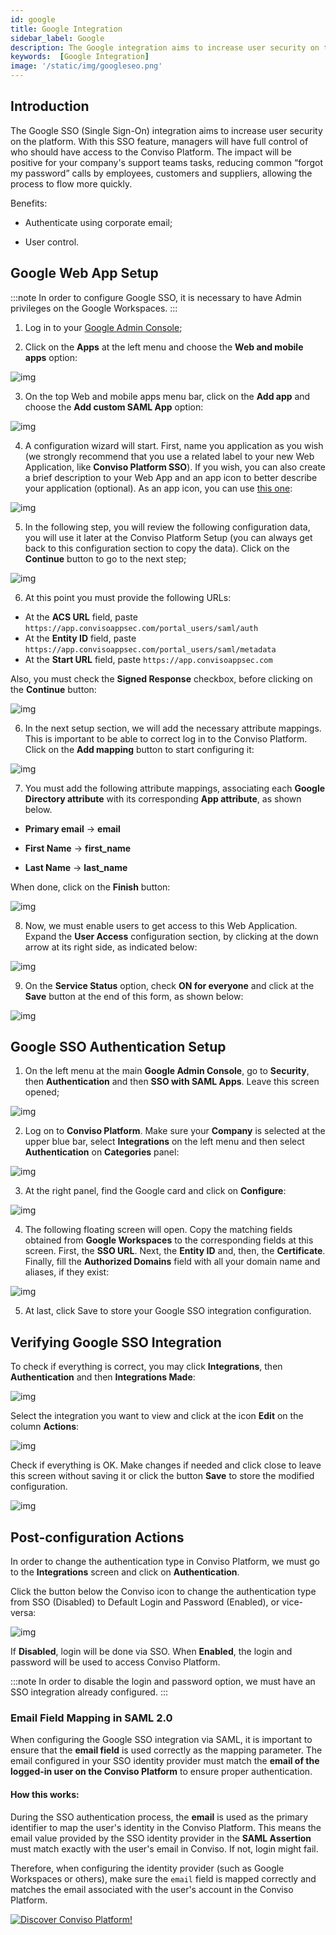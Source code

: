 ```yaml
---
id: google
title: Google Integration
sidebar_label: Google
description: The Google integration aims to increase user security on the platform. With this SSO feature, managers will have full control of who should have access to the Conviso Platform.
keywords:  [Google Integration]
image: '/static/img/googleseo.png'
---
```


## Introduction

The Google SSO (Single Sign-On) integration aims to increase user security on the platform. With this SSO feature, managers will have full control of who should have access to the Conviso Platform. The impact will be positive for your company's support teams tasks, reducing common “forgot my password” calls by employees, customers and suppliers, allowing the process to flow more quickly.

Benefits:

- Authenticate using corporate email;

- User control.

## Google Web App Setup

:::note
In order to configure Google SSO, it is necessary to have Admin privileges on the Google Workspaces.
:::

1. Log in to your [Google Admin Console](https://admin.google.com/);

2. Click on the **Apps** at the left menu and choose the **Web and mobile apps** option: 

<div style={{textAlign: 'center'}}>

![img](../../static/img/sso-google-img1.png)

</div>

3. On the top Web and mobile apps menu bar, click on the **Add app** and choose the **Add custom SAML App** option: 

<div style={{textAlign: 'center'}}>

![img](../../static/img/sso-google-img2.png)

</div>

4. A configuration wizard will start. First, name you application as you wish (we strongly recommend that you use a related label to your new Web Application, like **Conviso Platform SSO**). If you wish, you can also create a brief description to your Web App and an app icon to better describe your application (optional). As an app icon, you can use [this one](../../static/img/sso-google-icon.png):

<div style={{textAlign: 'center'}}>

![img](../../static/img/sso-google-img3.png)

</div>

5. In the following step, you will review the following configuration data, you will use it later at the Conviso Platform Setup (you can always get back to this configuration section to copy the data). Click on the **Continue** button to go to the next step;

<div style={{textAlign: 'center'}}>

![img](../../static/img/sso-google-img4.png)

</div>

6. At this point you must provide the following URLs:

- At the **ACS URL** field, paste ```https://app.convisoappsec.com/portal_users/saml/auth```
- At the **Entity ID** field, paste ```https://app.convisoappsec.com/portal_users/saml/metadata```
- At the **Start URL** field, paste ```https://app.convisoappsec.com```

Also, you must check the **Signed Response** checkbox, before clicking on the **Continue** button:

<div style={{textAlign: 'center'}}>

![img](../../static/img/sso-google-img5.png)

</div>

6. In the next setup section, we will add the necessary attribute mappings. This is important to be able to correct log in to the Conviso Platform. Click on the **Add mapping** button to start configuring it:

<div style={{textAlign: 'center'}}>

![img](../../static/img/sso-google-img6.png)

</div>

7. You must add the following attribute mappings, associating each **Google Directory attribute** with its corresponding **App attribute**, as shown below.

- **Primary email** -> **email**

- **First Name** -> **first_name**

- **Last Name** -> **last_name**

When done, click on the **Finish** button:

<div style={{textAlign: 'center'}}>

![img](../../static/img/sso-google-img7.png)

</div>

8. Now, we must enable users to get access to this Web Application. Expand the **User Access** configuration section, by clicking at the down arrow at its right side, as indicated below:

<div style={{textAlign: 'center'}}>

![img](../../static/img/sso-google-img8.png)

</div>

9. On the **Service Status** option, check **ON for everyone** and click at the **Save** button at the end of this form, as shown below:

<div style={{textAlign: 'center'}}>

![img](../../static/img/sso-google-img9.png)

</div>

## Google SSO Authentication Setup

1. On the left menu at the main **Google Admin Console**, go to **Security**, then **Authentication** and then **SSO with SAML Apps**. Leave this screen opened;

<div style={{textAlign: 'center'}}>

![img](../../static/img/google-img1.png)

</div>

2. Log on to **Conviso Platform**. Make sure your **Company** is selected at the upper blue bar, select **Integrations** on the left menu and then select **Authentication** on **Categories** panel:

<div style={{textAlign: 'center'}}>

![img](../../static/img/google-img2.png)

</div>

3. At the right panel, find the Google card and click on **Configure**:

<div style={{textAlign: 'center'}}>

![img](../../static/img/google-img3.png)

</div>

4. The following floating screen will open. Copy the matching fields obtained from **Google Workspaces** to the corresponding fields at this screen. First, the **SSO URL**. Next, the **Entity ID** and, then, the **Certificate**. Finally, fill the **Authorized Domains** field with all your domain name and aliases, if they exist:

<div style={{textAlign: 'center'}}>

![img](../../static/img/google-img4.png)

</div>

5. At last, click Save to store your Google SSO integration configuration.  

## Verifying Google SSO Integration

To check if everything is correct, you may click **Integrations**, then **Authentication** and then **Integrations Made**:

<div style={{textAlign: 'center'}}>

![img](../../static/img/google-img5.png)

</div>

Select the integration you want to view and click at the icon **Edit** on the column **Actions**:

<div style={{textAlign: 'center'}}>

![img](../../static/img/google-img6.png)

</div>

Check if everything is OK. Make changes if needed and click close to leave this screen without saving it or click the button **Save** to store the modified configuration.

<div style={{textAlign: 'center'}}>

![img](../../static/img/google-img7.png)

</div>

## Post-configuration Actions

In order to change the authentication type in Conviso Platform, we must go to the **Integrations** screen and click on **Authentication**.

Click the button below the Conviso icon to change the authentication type from SSO (Disabled) to Default Login and Password (Enabled), or vice-versa:

<div style={{textAlign: 'center'}}>

![img](../../static/img/google-img8.png)

</div>

If **Disabled**, login will be done via SSO. When **Enabled**, the login and password will be used to access Conviso Platform.

:::note
 In order to disable the login and password option, we must have an SSO integration already configured.
:::

### Email Field Mapping in SAML 2.0

When configuring the Google SSO integration via SAML, it is important to ensure that the **email field** is used correctly as the mapping parameter. The email configured in your SSO identity provider must match the **email of the logged-in user on the Conviso Platform** to ensure proper authentication.

#### How this works:

During the SSO authentication process, the **email** is used as the primary identifier to map the user's identity in the Conviso Platform. This means the email value provided by the SSO identity provider in the **SAML Assertion** must match exactly with the user's email in Conviso. If not, login might fail.

Therefore, when configuring the identity provider (such as Google Workspaces or others), make sure the `email` field is mapped correctly and matches the email associated with the user's account in the Conviso Platform.

[![Discover Conviso Platform!](https://no-cache.hubspot.com/cta/default/5613826/interactive-125788977029.png)](https://cta-service-cms2.hubspot.com/web-interactives/public/v1/track/redirect?encryptedPayload=AVxigLKtcWzoFbzpyImNNQsXC9S54LjJuklwM39zNd7hvSoR%2FVTX%2FXjNdqdcIIDaZwGiNwYii5hXwRR06puch8xINMyL3EXxTMuSG8Le9if9juV3u%2F%2BX%2FCKsCZN1tLpW39gGnNpiLedq%2BrrfmYxgh8G%2BTcRBEWaKasQ%3D&webInteractiveContentId=125788977029&portalId=5613826)